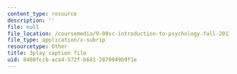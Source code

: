 ```yaml
---
content_type: resource
description: ''
file: null
file_location: /coursemedia/9-00sc-introduction-to-psychology-fall-2011/8408fccbaca4572fb6812870949b9f1e_QvK6YdFKMY8.vtt
file_type: application/x-subrip
resourcetype: Other
title: 3play caption file
uid: 8408fccb-aca4-572f-b681-2870949b9f1e
---
```

